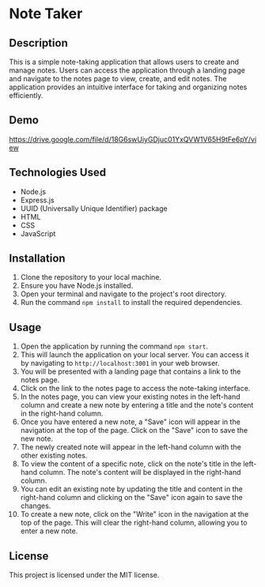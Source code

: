 # Note Taker

## Description
This is a simple note-taking application that allows users to create and manage notes. Users can access the application through a landing page and navigate to the notes page to view, create, and edit notes. The application provides an intuitive interface for taking and organizing notes efficiently.

## Demo
https://drive.google.com/file/d/18G6swUiyGDjuc01YxQVW1V65H9tFe6pY/view

## Technologies Used
- Node.js
- Express.js
- UUID (Universally Unique Identifier) package
- HTML
- CSS
- JavaScript

## Installation
1. Clone the repository to your local machine.
2. Ensure you have Node.js installed.
3. Open your terminal and navigate to the project's root directory.
4. Run the command `npm install` to install the required dependencies.

## Usage
1. Open the application by running the command `npm start`.
2. This will launch the application on your local server. You can access it by navigating to `http://localhost:3001` in your web browser.
3. You will be presented with a landing page that contains a link to the notes page.
4. Click on the link to the notes page to access the note-taking interface.
5. In the notes page, you can view your existing notes in the left-hand column and create a new note by entering a title and the note's content in the right-hand column.
6. Once you have entered a new note, a "Save" icon will appear in the navigation at the top of the page. Click on the "Save" icon to save the new note.
7. The newly created note will appear in the left-hand column with the other existing notes.
8. To view the content of a specific note, click on the note's title in the left-hand column. The note's content will be displayed in the right-hand column.
9. You can edit an existing note by updating the title and content in the right-hand column and clicking on the "Save" icon again to save the changes.
10. To create a new note, click on the "Write" icon in the navigation at the top of the page. This will clear the right-hand column, allowing you to enter a new note.

## License
This project is licensed under the MIT license.
